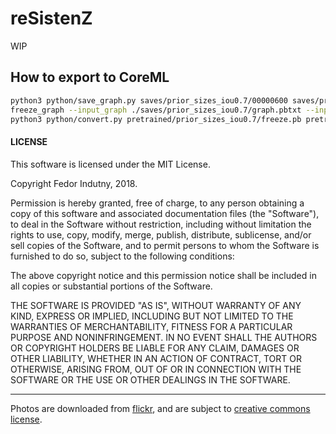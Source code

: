 # reSistenZ

WIP

## How to export to CoreML

```sh
python3 python/save_graph.py saves/prior_sizes_iou0.7/00000600 saves/prior_sizes_iou0.7/
freeze_graph --input_graph ./saves/prior_sizes_iou0.7/graph.pbtxt --input_checkpoint=./saves/prior_sizes_iou0.7/graph.ckpt --output_node_names="resistenz/output/output" --output_graph=./pretrained/prior_sizes_iou0.7/freeze.pb
python3 python/convert.py pretrained/prior_sizes_iou0.7/freeze.pb pretrained/prior_sizes_iou0.7/graph.mlmodel
```

#### LICENSE

This software is licensed under the MIT License.

Copyright Fedor Indutny, 2018.

Permission is hereby granted, free of charge, to any person obtaining a
copy of this software and associated documentation files (the
"Software"), to deal in the Software without restriction, including
without limitation the rights to use, copy, modify, merge, publish,
distribute, sublicense, and/or sell copies of the Software, and to permit
persons to whom the Software is furnished to do so, subject to the
following conditions:

The above copyright notice and this permission notice shall be included
in all copies or substantial portions of the Software.

THE SOFTWARE IS PROVIDED "AS IS", WITHOUT WARRANTY OF ANY KIND, EXPRESS
OR IMPLIED, INCLUDING BUT NOT LIMITED TO THE WARRANTIES OF
MERCHANTABILITY, FITNESS FOR A PARTICULAR PURPOSE AND NONINFRINGEMENT. IN
NO EVENT SHALL THE AUTHORS OR COPYRIGHT HOLDERS BE LIABLE FOR ANY CLAIM,
DAMAGES OR OTHER LIABILITY, WHETHER IN AN ACTION OF CONTRACT, TORT OR
OTHERWISE, ARISING FROM, OUT OF OR IN CONNECTION WITH THE SOFTWARE OR THE
USE OR OTHER DEALINGS IN THE SOFTWARE.

---

Photos are downloaded from [flickr][0], and are subject to [creative commons
license][1].

[0]: https://github.com/indutny/resistenz/blob/master/dataset/urls.md
[1]: https://creativecommons.org/licenses/by/2.0/
